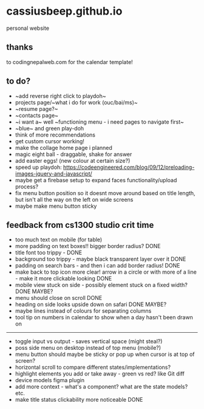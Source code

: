 # cassiusbeep.github.io

personal website

## thanks

to codingnepalweb.com for the calendar template!

## to do?

- ~add reverse right click to playdoh~
- projects page/~what i do for work (ouc/bai/ms)~
- ~resume page?~
- ~contacts page~
- ~i want a~ well ~functioning menu - i need pages to navigate first~
- ~blue~ and green play-doh
- think of more recommendations
- get custom cursor working!
- make the collage home page i planned
- magic eight ball - draggable, shake for answer
- add easter eggs! (new colour at certain size?)
- speed up playdoh: https://codeengineered.com/blog/09/12/preloading-images-jquery-and-javascript/
- maybe get a firebase setup to expand faces functionality/upload process?
- fix menu button position so it doesnt move around based on title length, but isn't all the way on the left on wide screens
- maybe make menu button sticky


## feedback from cs1300 studio crit time
- too much text on mobile (for table)
- more padding on text boxes!! bigger border radius? DONE
- title font too trippy - DONE
- background too trippy - maybe black transparent layer over it DONE
- padding on search bars - and then i can add border radius! DONE
- make back to top icon more clear! arrow in a circle or with more of a line - make it more clickable looking DONE
- mobile view stuck on side - possibly element stuck on a fixed width? DONE MAYBE?
- menu should close on scroll DONE
- heading on side looks upside down on safari DONE MAYBE?
- maybe lines instead of colours for separating columns
- tool tip on numbers in calendar to show when a day hasn't been drawn on

--------------------------------------------------------------------------------------

- toggle input vs output - saves vertical space (might steal?)
- poss side menu on desktop instead of top menu (mobile?)
- menu button should maybe be sticky or pop up when cursor is at top of screen?
- horizontal scroll to compare different states/implementations?
- highlight elements you add or take away - green vs red? like Git diff
- device models figma plugin
- add more context - what's a component? what are the state models? etc.
- make title status clickability more noticeable DONE
